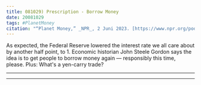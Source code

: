 ```yaml
---
title: 081029) Prescription - Borrow Money
date: 20081029
tags: #PlanetMoney
citation: "“Planet Money,” _NPR_, 2 Juni 2023. [https://www.npr.org/podcasts/510289/planet-money](https://www.npr.org/podcasts/510289/planet-money) (diakses 4 Juni 2023)."
---
```


As expected, the Federal Reserve lowered the interest rate we all care about by another half point, to 1. Economic historian John Steele Gordon says the idea is to get people to borrow money again — responsibly this time, please. Plus: What's a yen-carry trade?

----

----
